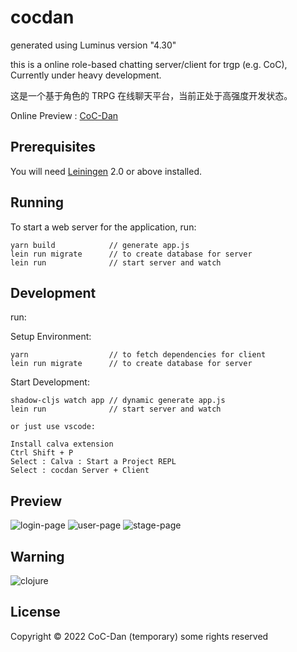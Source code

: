 # cocdan

generated using Luminus version "4.30"

this is a online role-based chatting server/client for trgp (e.g. CoC), Currently under heavy development.

这是一个基于角色的 TRPG 在线聊天平台，当前正处于高强度开发状态。

Online Preview : [CoC-Dan](http://cocdan.ruffnex.me)

## Prerequisites

You will need [Leiningen][1] 2.0 or above installed.

[1]: https://github.com/technomancy/leiningen

## Running

To start a web server for the application, run:

    yarn build            // generate app.js
    lein run migrate      // to create database for server
    lein run              // start server and watch

## Development

run:

Setup Environment:

    yarn                  // to fetch dependencies for client
    lein run migrate      // to create database for server

Start Development:

    shadow-cljs watch app // dynamic generate app.js
    lein run              // start server and watch
    
    or just use vscode:

    Install calva extension
    Ctrl Shift + P
    Select : Calva : Start a Project REPL 
    Select : cocdan Server + Client

## Preview

![login-page](resources/public/img/login-page.jpeg)
![user-page](resources/public/img/user-page.jpeg)
![stage-page](resources/public/img/stage-page.jpeg)

## Warning

![clojure](resources/public/img/warning_clojure.png)

## License

Copyright © 2022 CoC-Dan (temporary) some rights reserved
